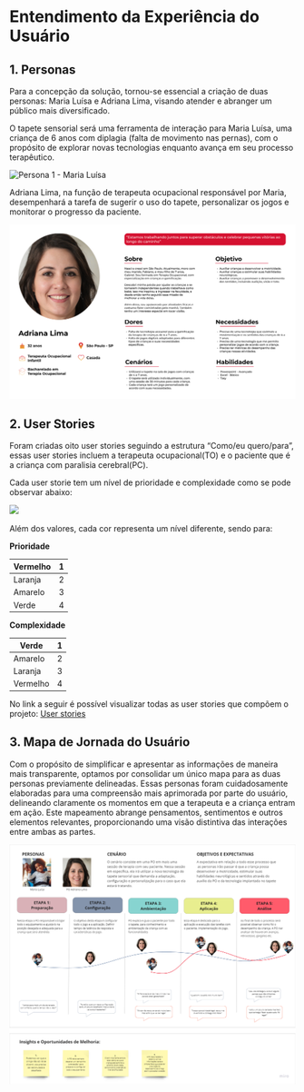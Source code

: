 # Entendimento da Experiência do Usuário





## 1. Personas

Para a concepção da solução, tornou-se essencial a criação de duas personas: Maria Luísa e Adriana Lima, visando atender e abranger um público mais diversificado.

O tapete sensorial será uma ferramenta de interação para Maria Luísa, uma criança de 6 anos com diplagia (falta de movimento nas pernas), com o propósito de explorar novas tecnologias enquanto avança em seu processo terapêutico.

![Persona 1 - Maria Luísa](img/Maria%20Luísa.png)

Adriana Lima, na função de terapeuta ocupacional responsável por Maria, desempenhará a tarefa de sugerir o uso do tapete, personalizar os jogos e monitorar o progresso da paciente.

![Persona 2 - Adriana Lima](img/Adriana%20Lima.png)

## 2. User Stories

Foram criadas oito user stories seguindo a estrutura “Como/eu quero/para”, essas user stories incluem a terapeuta ocupacional(TO) e o paciente que é a criança com paralisia cerebral(PC).

Cada user storie tem um nível de prioridade e complexidade como se pode observar abaixo:

![](img/Aspose.Words.f819d736-4c26-44d1-b636-949023778de2.001.png)

Além dos valores, cada cor representa um nível diferente, sendo para: 

**Prioridade**

|Vermelho|1|
| - | - |
|Laranja|2|
|Amarelo|3|
|Verde|4|


**Complexidade**

|Verde|1|
| - | - |
|Amarelo|2|
|Laranja|3|
|Vermelho|4|

No link a seguir é possível visualizar todas as user stories que compõem o projeto: [User stories](https://docs.google.com/spreadsheets/u/0/d/1_eL6y09Z2oyLGsReNsVMgOtnp8tDJZ5z4-Jtz7uJXiM/edit)


## 3. Mapa de Jornada do Usuário

Com o propósito de simplificar e apresentar as informações de maneira mais transparente, optamos por consolidar um único mapa para as duas personas previamente delineadas. Essas personas foram cuidadosamente elaboradas para uma compreensão mais aprimorada por parte do usuário, delineando claramente os momentos em que a terapeuta e a criança entram em ação. Este mapeamento abrange pensamentos, sentimentos e outros elementos relevantes, proporcionando uma visão distintiva das interações entre ambas as partes.

![Figura 1. Mapa de Jornada do Usuário](img/mapaJornadaUsuario.png)
